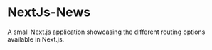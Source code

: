 # NextJs-News
A small Next.js application showcasing the different routing options available in Next.js.
